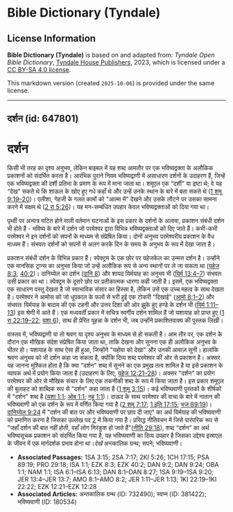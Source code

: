 # Bible Dictionary (Tyndale)

## License Information

**Bible Dictionary (Tyndale)** is based on and adapted from: _Tyndale Open Bible Dictionary_, [Tyndale House Publishers](https://tyndaleopenresources.com/), 2023, which is licensed under a [CC BY-SA 4.0 license](https://creativecommons.org/licenses/by-sa/4.0/legalcode.en).

This markdown version (created `2025-10-06`) is provided under the same license.



--------------------------------

## दर्शन (id: 647801)

दर्शन
=====

किसी भी तरह का दृश्य अनुभव, लेकिन बाइबल में यह शब्द आमतौर पर एक भविष्यद्वक्ता के अलौकिक प्रकाशनों को संदर्भित करता है। आरंभिक पुराने नियम भविष्यद्वाणी में असाधारण दर्शनों के उदाहरण हैं, जिन्हें एक भविष्यद्वक्ता की दर्शी प्रतिभा के प्रमाण के रूप में माना जाता था। शमूएल एक “दर्शी” या द्रष्टा थे; वे यह “देख” सकते थे कि शाऊल के खोए हुए गधे कहाँ थे और उन्हें उनके स्थान के बारे में बता सकते थे ([1 शमू 9:19–20](https://ref.ly/1Sam9:19-1Sam9:20))। एलीशा, गेहजी के गलत कामों को "आत्मा में" देखने और उसके लौटने पर उसका सामना करने में सक्षम थे ([2 रा 5:26](https://ref.ly/2Kgs5:26))। यह मन\-सम्बंधित उपहार केवल भविष्यद्वक्ताओं को दिया गया था।

पृथ्वी पर अन्यत्र घटित होने वाली वर्तमान घटनाओं के इस प्रकार के दर्शनों के अलावा, प्रकाशन संबंधी दर्शन भी होते हैं \- भविष्य के बारे में दर्शन जो परमेश्वर द्वारा विभिन्न भविष्यद्वक्ताओं को दिए जाते हैं। कभी\-कभी परमेश्वर ने इन दर्शनों को सपनों के माध्यम से संप्रेषित किया। दोनों अनुभव परमेश्वरीय प्रकाशन के वैध माध्यम हैं। संभवतः दर्शनों को सपनों से अलग करके दिन के समय के अनुभव के रूप में देखा जाता है।

प्रकाशन संबंधी दर्शन के विभिन्न प्रकार हैं। स्पेक्ट्रम के एक छोर पर यहेजकेल का उन्मत्त दर्शन है। उन्होंने एक मानसिक ट्रान्स का अनुभव किया जो उन्हें अलौकिक रूप से अन्य स्थानों पर ले जा सकता था ([यहेज 8:3](https://ref.ly/Ezek8:3); [40:2](https://ref.ly/Ezek40:2))। दानिय्येल का दर्शन ([दानि 8](https://ref.ly/Dan8:1-Dan8:27)) और शायद यिर्मयाह का अनुभव भी ([यिर्म 13:4–7](https://ref.ly/Jer13:4-Jer13:7)) संभवतः उसी प्रकार का था। स्पेक्ट्रम के दूसरे छोर पर प्रतीकात्मक धारणा कही जाती है। इसमें, एक भविष्यद्वक्ता एक साधारण वस्तु देखता है जो स्वाभाविक संसार का हिस्सा है, लेकिन उसे एक उच्च महत्व के साथ देखता है। परमेश्वर ने आमोस को जो धूपकाल के फलों से भरी हुई एक टोकरी "दिखाई" ([आमो 8:1–2](https://ref.ly/Amos8:1-Amos8:2)) और संभवतः यिर्मयाह के बादाम की एक टहनी और उत्तर दिशा की ओर झुके हुए हण्डे के दर्शन भी ([यिर्म 1:11–13](https://ref.ly/Jer1:11-Jer1:13)) इस श्रेणी में आते हैं। एक मध्यवर्ती प्रकार में सचित्र स्वर्गीय दर्शन शामिल हैं जो यशायाह को प्राप्त हुए ([1 रा 22:19–22](https://ref.ly/1Kgs22:19-1Kgs22:22); [यशा 6](https://ref.ly/Isa6:1-Isa6:13)), साथ ही प्रेरित यूहन्ना के दर्शन भी, जब उन्होंने प्रकाशितवाक्य की पुस्तक लिखी।

वास्तव में, भविष्यद्वाणी या तो श्रवण या दृश्य अनुभव के माध्यम से हो सकती है। आम तौर पर, एक दर्शन के दौरान एक मौखिक संदेश संप्रेषित किया जाता था, ताकि देखना और सुनना एक ही अलौकिक अनुभव के भीतर हो। यशायाह के साथ ऐसा ही हुआ, जिन्होंने "यहोवा को देखा" और उनकी आवाज़ सुनी। हालांकि श्रवण अनुभव को भी दर्शन कहा जा सकता है, क्योंकि दिव्य शब्द परमेश्वर की ओर से प्रकाशन है। अक्सर यह जानना मुश्किल होता है कि क्या "दर्शन" शब्द में सुनने का एक प्रमुख तत्व शामिल है या इसे प्रकाशन के व्यापक अर्थ में प्रयोग किया जाता है (उदाहरण के लिए, [यहेज 12:21–28](https://ref.ly/Ezek12:21-Ezek12:28))। अक्सर "दर्शन" का प्रयोग परमेश्वर की ओर से मौखिक संचार के लिए एक तकनीकी शब्द के रूप में किया जाता है। इस प्रकार शमूएल की बुलाहट को शाब्दिक रूप से "दर्शन" कहा जाता है ([1 शमू 3:15](https://ref.ly/1Sam3:15))। कई भविष्यवाणी पुस्तकों के शीर्षकों में "दर्शन" शब्द है ([यशा 1:1](https://ref.ly/Isa1:1); [ओब 1:1](https://ref.ly/Obad1:1); [नहू 1:1](https://ref.ly/Nah1:1))। दाऊद के साथ परमेश्वर की वाचा के बारे में नातान की भविष्यवाणी को एक दर्शन के रूप में वर्णित किया गया है ([2 शमू 7:17](https://ref.ly/2Sam7:17); [1 इति 17:15](https://ref.ly/1Chr17:15); [भज 89:19](https://ref.ly/Ps89:19))। [दानिय्येल 9:24](https://ref.ly/Dan9:24) में "दर्शन की बात पर और भविष्यवाणी पर छाप दी जाए" का अर्थ यिर्मयाह की भविष्यवाणी को प्रमाणित करना है जिसका उल्लेख पद [2](https://ref.ly/Dan9:2) में किया गया है। प्रसिद्ध नीतिवचन में जिसे पारंपरिक रूप से "जहाँ दर्शन की बात नहीं होती, वहाँ लोग निरंकुश हो जाते हैं"([नीति 29:18](https://ref.ly/Prov29:18)), शब्द “दर्शन” का अर्थ भविष्यसूचक प्रकाशन को संदर्भित किया गया है, यह भविष्यवाणी का दिव्य उपहार है जिसका उद्देश्य इस्राएल के जीवन में एक मार्गदर्शक प्रभाव होना था।*देखें* अन्त्कालिक ग्रन्थ; सपने; भविष्यवाणी।

* **Associated Passages:** 1SA 3:15; 2SA 7:17; 2KI 5:26; 1CH 17:15; PSA 89:19; PRO 29:18; ISA 1:1; EZK 8:3; EZK 40:2; DAN 9:2; DAN 9:24; OBA 1:1; NAM 1:1; ISA 6:1–ISA 6:13; DAN 8:1–DAN 8:27; 1SA 9:19–1SA 9:20; JER 13:4–JER 13:7; AMO 8:1–AMO 8:2; JER 1:11–JER 1:13; 1KI 22:19–1KI 22:22; EZK 12:21–EZK 12:28
* **Associated Articles:** अन्तकालिक ग्रन्थ (ID: 732490); स्वप्न (ID: 381422); भविष्यवाणी (ID: 180534)

